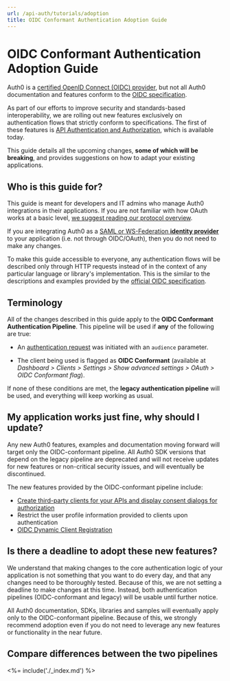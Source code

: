 ```yaml
---
url: /api-auth/tutorials/adoption
title: OIDC Conformant Authentication Adoption Guide
---
```


# OIDC Conformant Authentication Adoption Guide

Auth0 is a [certified OpenID Connect (OIDC) provider](http://openid.net/certification/), but not all Auth0 documentation and features conform to the [OIDC specification](http://openid.net/specs/openid-connect-core-1_0.html).

As part of our efforts to improve security and standards-based interoperability, we are rolling out new features exclusively on authentication flows that strictly conform to specifications. The first of these features is [API Authentication and Authorization](/api-auth), which is available today.

This guide details all the upcoming changes, **some of which will be breaking**, and provides suggestions on how to adapt your existing applications.

## Who is this guide for?

This guide is meant for developers and IT admins who manage Auth0 integrations in their applications. If you are not familiar with how OAuth works at a basic level, [we suggest reading our protocol overview](/protocols/oauth2).

If you are integrating Auth0 as a [SAML or WS-Federation **identity provider**](/saml-idp-generic) to your application (i.e. not through OIDC/OAuth), then you do not need to make any changes.

To make this guide accessible to everyone, any authentication flows will be described only through HTTP requests instead of in the context of any particular language or library's implementation. This is the similar to the descriptions and examples provided by the [official OIDC specification](https://openid.net/specs/openid-connect-core-1_0.html).

## Terminology

All of the changes described in this guide apply to the **OIDC Conformant Authentication Pipeline**. This pipeline will be used if **any** of the following are true:

-   An [authentication request](/api/authentication#social) was initiated with an `audience` parameter.

-   The client being used is flagged as **OIDC Conformant** (available at _Dashboard > Clients > Settings > Show advanced settings > OAuth > OIDC Conformant flag_).

If none of these conditions are met, the **legacy authentication pipeline** will be used, and everything will keep working as usual.

## My application works just fine, why should I update?

Any new Auth0 features, examples and documentation moving forward will target only the OIDC-conformant pipeline. All Auth0 SDK versions that depend on the legacy pipeline are deprecated and will not receive updates for new features or non-critical security issues, and will eventually be discontinued.

The new features provided by the OIDC-conformant pipeline include:

* [Create third-party clients for your APIs and display consent dialogs for authorization](/api-auth/user-consent)
* Restrict the user profile information provided to clients upon authentication
* [OIDC Dynamic Client Registration](/api-auth/dynamic-client-registration)

## Is there a deadline to adopt these new features?

We understand that making changes to the core authentication logic of your application is not something that you want to do every day, and that any changes need to be thoroughly tested. Because of this, we are not setting a deadline to make changes at this time. Instead, both authentication pipelines (OIDC-conformant and legacy) will be usable until further notice.

All Auth0 documentation, SDKs, libraries and samples will eventually apply only to the OIDC-conformant pipeline. Because of this, we strongly recommend adoption even if you do not need to leverage any new features or functionality in the near future.

## Compare differences between the two pipelines

<%= include('./_index.md') %>

